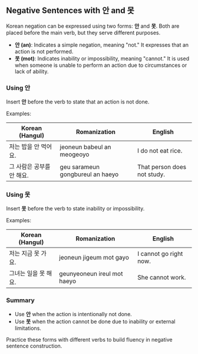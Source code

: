 ## Negative Sentences with 안 and 못

Korean negation can be expressed using two forms: **안** and **못**. Both are placed before the main verb, but they serve different purposes.

- **안 (an)**: Indicates a simple negation, meaning "not." It expresses that an action is not performed.
- **못 (mot)**: Indicates inability or impossibility, meaning "cannot." It is used when someone is unable to perform an action due to circumstances or lack of ability.

### Using 안

Insert **안** before the verb to state that an action is not done.

Examples:

| Korean (Hangul)          | Romanization                   | English            |
|--------------------------|--------------------------------|--------------------|
| 저는 밥을 안 먹어요.      | jeoneun babeul an meogeoyo      | I do not eat rice. |
| 그 사람은 공부를 안 해요. | geu sarameun gongbureul an haeyo | That person does not study. |

### Using 못

Insert **못** before the verb to state inability or impossibility.

Examples:

| Korean (Hangul)          | Romanization                   | English                |
|--------------------------|--------------------------------|------------------------|
| 저는 지금 못 가요.        | jeoneun jigeum mot gayo         | I cannot go right now. |
| 그녀는 일을 못 해요.      | geunyeoneun ireul mot haeyo     | She cannot work.       |

### Summary

- Use **안** when the action is intentionally not done.
- Use **못** when the action cannot be done due to inability or external limitations.

Practice these forms with different verbs to build fluency in negative sentence construction.